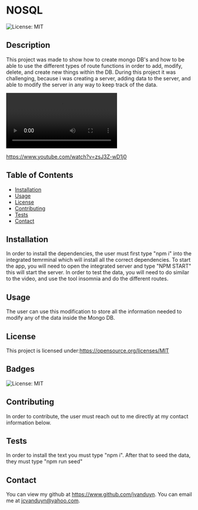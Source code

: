 # NOSQL

  ![License: MIT](https://img.shields.io/badge/License-MIT-yellow.svg)

  ## Description
  
  This project was made to show how to create mongo DB's and how to be able to use the different types of route functions in order to add, modify, delete, and create new things within the DB. During this project it was challenging, because i was creating a server, adding data to the server, and able to modify the server in any way to keep track of the data. 

  ![alt text](./public/NOSQL.mov)

https://www.youtube.com/watch?v=zsJ3Z-wD1j0
  
  ## Table of Contents
  
  - [Installation](#installation)
  - [Usage](#usage)
  - [License](#license)
  - [Contributing](#contributing)
  - [Tests](#tests)
  - [Contact](#contact)
  
  ## Installation
  
  In order to install the dependencies, the user must first type "npm i" into the integrated temrminal which will install all the correct dependencies.  To start the app, you will need to open the integrated server and type "NPM START" this will start the server. In order to test the data, you will need to do similar to the video, and use the tool insomnia and do the different routes. 
  
  ## Usage
  
  The user can use this modification to store all the information needed to modify any of the data inside the Mongo DB. 
  
  ## License

  This project is licensed under:https://opensource.org/licenses/MIT
  
  ## Badges
  ![License: MIT](https://img.shields.io/badge/License-MIT-yellow.svg)
    
  ## Contributing
  
  In order to contribute, the user must reach out to me directly at my contact information below. 

  ## Tests
  
  In order to install the text you must type "npm i". After that to seed the data, they must type "npm run seed"

  ## Contact

  You can view my github at https://www.github.com/jvanduyn.
  You can email me at jcvanduyn@yahoo.com.
